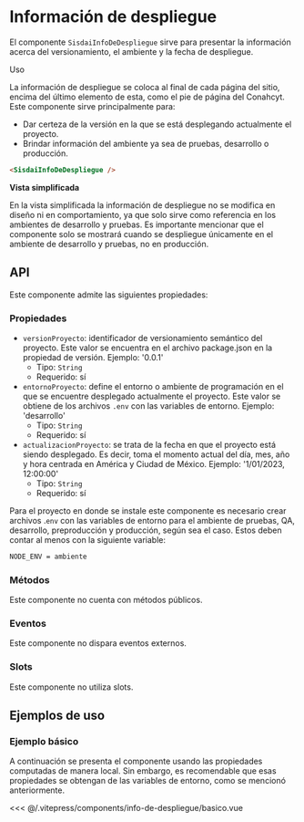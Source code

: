 <script setup>
import EjemploBasico from "../../.vitepress/components/info-de-despliegue/basico.vue";
</script>

# Información de despliegue

El componente `SisdaiInfoDeDespliegue` sirve para presentar la información acerca del versionamiento, el ambiente y la fecha de despliegue.

Uso

La información de despliegue se coloca al final de cada página del sitio, encima del último elemento de esta, como el pie de página del Conahcyt. Este componente sirve principalmente para:

- Dar certeza de la versión en la que se está desplegando actualmente el proyecto.
- Brindar información del ambiente ya sea de pruebas, desarrollo o producción.

```html
<SisdaiInfoDeDespliegue />
```

**Vista simplificada**

En la vista simplificada la información de despliegue no se modifica en diseño ni en comportamiento, ya que solo sirve como referencia en los ambientes de desarrollo y pruebas. Es importante mencionar que el componente solo se mostrará cuando se despliegue únicamente en el ambiente de desarrollo y pruebas, no en producción.

<section id="api">

## API

Este componente admite las siguientes propiedades:

### Propiedades

- `versionProyecto`: identificador de versionamiento semántico del proyecto. Este valor se encuentra en el archivo package.json en la propiedad de versión. Ejemplo: '0.0.1'
  - Tipo: `String`
  - Requerido: sí
- `entornoProyecto`: define el entorno o ambiente de programación en el que se encuentre desplegado actualmente el proyecto. Este valor se obtiene de los archivos `.env` con las variables de entorno. Ejemplo: 'desarrollo'
  - Tipo: `String`
  - Requerido: sí
- `actualizacionProyecto`: se trata de la fecha en que el proyecto está siendo desplegado. Es decir, toma el momento actual del día, mes, año y hora centrada en América y Ciudad de México. Ejemplo: '1/01/2023, 12:00:00'
  - Tipo: `String`
  - Requerido: sí

Para el proyecto en donde se instale este componente es necesario crear archivos .`env` con las variables de entorno para el ambiente de pruebas, QA, desarrollo, preproducción y producción, según sea el caso. Estos deben contar al menos con la siguiente variable:

```bash
NODE_ENV = ambiente
```

### Métodos

Este componente no cuenta con métodos públicos.

### Eventos

Este componente no dispara eventos externos.

### Slots

Este componente no utiliza slots.

</section>

<section id="ejemplos">

## Ejemplos de uso

### Ejemplo básico

A continuación se presenta el componente usando las propiedades computadas de manera local. Sin embargo, es recomendable que esas propiedades se obtengan de las variables de entorno, como se mencionó anteriormente.

<!-- <utils-ejemplo-doc ruta="info-de-despliegue/basico.vue"/> -->
<EjemploBasico />
<<< @/.vitepress/components/info-de-despliegue/basico.vue

</section>

